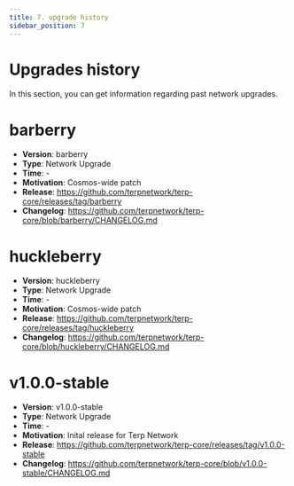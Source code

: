```yaml
---
title: 7. upgrade history
sidebar_position: 7
---
```


# Upgrades history

In this section, you can get information regarding past network upgrades.

# barberry

- **Version**: barberry
- **Type**: Network Upgrade
- **Time**: -
- **Motivation**: Cosmos-wide patch
- **Release**: https://github.com/terpnetwork/terp-core/releases/tag/barberry
- **Changelog**: https://github.com/terpnetwork/terp-core/blob/barberry/CHANGELOG.md


# huckleberry


- **Version**: huckleberry
- **Type**: Network Upgrade
- **Time**: -
- **Motivation**: Cosmos-wide patch
- **Release**: https://github.com/terpnetwork/terp-core/releases/tag/huckleberry
- **Changelog**: https://github.com/terpnetwork/terp-core/blob/huckleberry/CHANGELOG.md


# v1.0.0-stable

- **Version**: v1.0.0-stable
- **Type**: Network Upgrade
- **Time**: -
- **Motivation**: Inital release for Terp Network
- **Release**: https://github.com/terpnetwork/terp-core/releases/tag/v1.0.0-stable
- **Changelog**: https://github.com/terpnetwork/terp-core/blob/v1.0.0-stable/CHANGELOG.md
